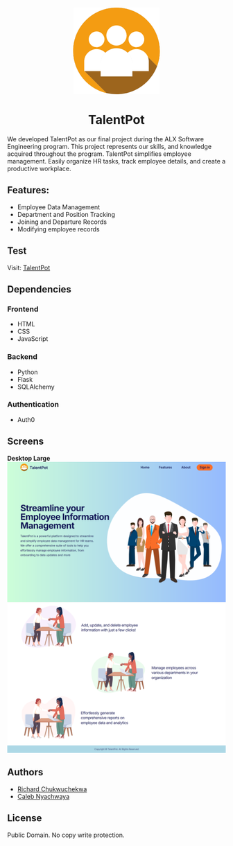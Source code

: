 <div align="center">

![TalentPot Logo](/web_flask/static/images/TalentPot%20-%20blog.png)

# TalentPot

</div>

We developed TalentPot as our final project during the ALX Software Engineering program. This project represents our skills, and knowledge acquired throughout the program.
TalentPot simplifies employee management. Easily organize HR tasks, track employee details, and create a productive workplace.

## Features:

- Employee Data Management
- Department and Position Tracking
- Joining and Departure Records
- Modifying employee records

## Test

Visit: [TalentPot](http://www.talentpot.calebcodes.tech/)

## Dependencies

### Frontend

<!-- | Tool       | Version |
| :--------- | :------ |
| HTML       | 5       |
| CSS        | 5       |
| JavaScript |         | -->

- HTML
- CSS
- JavaScript

### Backend

- Python
- Flask
- SQLAlchemy

### Authentication

- Auth0

## Screens
**Desktop Large**
![Landing Page](/web_flask/static/images/Desktop.png)
![Landing Page](/web_flask/static/images/DesktopLandingPage2.png)

## Authors

- [Richard Chukwuchekwa](https://github.com/Chekwasy)
- [Caleb Nyachwaya](https://github.com/CalebNyachwaya)

## License

Public Domain. No copy write protection.
